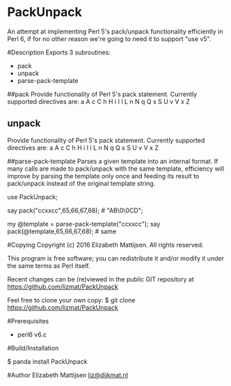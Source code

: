 # PackUnpack

An attempt at implementing Perl 5's pack/unpack functionality
efficiently in Perl 6, if for no other reason we're going to need
it to support "use v5".

#Description
Exports 3 subroutines:
* pack
* unpack
* parse-pack-template

##pack
Provide functionality of Perl 5's pack statement.  Currently supported
directives are: a A c C h H i I l L n N q Q s S U v V x Z

## unpack
Provide functionality of Perl 5's pack statement.  Currently supported
directives are: a A c C h H i I l L n N q Q s S U v V x Z

##parse-pack-template
Parses a given template into an internal format.  If many calls are made
to pack/unpack with the same template, efficiency will improve by parsing
the template only once and feeding its result to pack/unpack instead of
the original template string.

 use PackUnpack;

 say pack("ccxxcc",65,66,67,68); # "AB\0\0CD";

 my @template = parse-pack-template("ccxxcc");
 say pack(@template,65,66,67,68); # same

#Copying
Copyright (c) 2016 Elizabeth Mattijsen.  All rights reserved.

This program is free software; you can redistribute it and/or modify
it under the same terms as Perl itself.

Recent changes can be (re)viewed in the public GIT repository at
https://github.com/lizmat/PackUnpack

Feel free to clone your own copy:
 $ git clone https://github.com/lizmat/PackUnpack

#Prerequisites
* perl6 v6.c

#Build/Installation

 $ panda install PackUnpack

#Author
Elizabeth Mattijsen <liz@dijkmat.nl>
